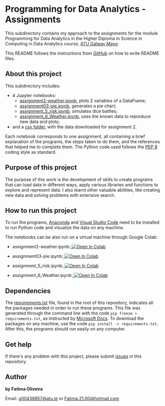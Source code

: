 # Programming for Data Analytics - Assignments

This subdirectory contains my approach to the assignments for the module Programming for Data Analytics in the Higher Diploma in Science in Computing in Data Analytics course, [ATU Galway Mayo](https://www.gmit.ie/).

This README follows the instructions from [GitHub](https://docs.github.com/en/repositories/managing-your-repositorys-settings-and-features/customizing-your-repository/about-readmes) on how to write README files.

## About this project

This subdirectory includes:

- 4 Jupyter notebooks:
    - [assignment2-weather.ipynb](https://github.com/FatimaBOliveira/Programming-for-data-analytics/blob/main/Assignments/assignment2-weather.ipynb), plots 2 variables of a DataFrame;
    - [assignment03-pie.ipynb](https://github.com/FatimaBOliveira/Programming-for-data-analytics/blob/main/Assignments/assignment03-pie.ipynb), generates a pie chart;
    - [assignment_5_risk.ipynb](https://github.com/FatimaBOliveira/Programming-for-data-analytics/blob/main/Assignments/assignment_5_risk.ipynb), simulates dice battles;
    - [assignment_6_Weather.ipynb](https://github.com/FatimaBOliveira/Programming-for-data-analytics/blob/main/Assignments/assignment_6_Weather.ipynb), uses the known data to reproduce new data and plots;
- and a [csv folder](https://github.com/FatimaBOliveira/Programming-for-data-analytics/tree/main/Assignments/csv), with the data downloaded for assignment 2.

Each notebook corresponds to one assignment, all containing a brief explanation of the programs, the steps taken to do them, and the references that helped me to complete them. The Python code used follows the [PEP 8](https://realpython.com/python-pep8/) coding style as standard.

## Purpose of this project

The purpose of this work is the development of skills to create programs that can load data in different ways, apply various libraries and functions to explore and represent data. I also learnt other valuable abilities, like creating new data and solving problems with extensive search.

## How to run this project

To run the programs, [Anaconda](https://www.anaconda.com/download) and [Visual Studio Code](https://code.visualstudio.com/Download) need to be installed to run Python code and visualize the data on any machine.

The notebooks can be also run on a virtual machine through Google Colab:
- assignment2-weather.ipynb:<a target="_blank" href="https://colab.research.google.com/github/FatimaBOliveira/Programming-for-data-analytics/blob/main/Assignments/assignment2-weather.ipynb">
  <img src="https://colab.research.google.com/assets/colab-badge.svg" alt="Open In Colab"/>
</a>

- assignment03-pie.ipynb:<a target="_blank" href="https://colab.research.google.com/github/FatimaBOliveira/Programming-for-data-analytics/blob/main/Assignments/assignment03-pie.ipynb">
  <img src="https://colab.research.google.com/assets/colab-badge.svg" alt="Open In Colab"/>
</a>

- assignment_5_risk.ipynb:<a target="_blank" href="https://colab.research.google.com/github/FatimaBOliveira/Programming-for-data-analytics/blob/main/Assignments/assignment_5_risk.ipynb">
  <img src="https://colab.research.google.com/assets/colab-badge.svg" alt="Open In Colab"/>
</a>

- assignment_6_Weather.ipynb:<a target="_blank" href="https://colab.research.google.com/github/FatimaBOliveira/Programming-for-data-analytics/blob/main/Assignments/assignment_6_Weather.ipynb">
  <img src="https://colab.research.google.com/assets/colab-badge.svg" alt="Open In Colab"/>
</a>

## Dependencies

The [requirements.txt](https://github.com/FatimaBOliveira/Programming-for-data-analytics/blob/main/requirements.txt) file, found in the root of this repository, indicates all the packages needed in order to run these programs. This file was generated through the command line with the code `pip freeze > requirements.txt`, as instructed by [Microsoft Docs](https://github.com/MicrosoftDocs/visualstudio-docs/blob/main/docs/python/managing-required-packages-with-requirements-txt.md). To download the packages on any machine, use the code `pip install -r requirements.txt`. After this, the programs should run easily on any computer.

## Get help

If there's any problem with this project, please submit [issues](https://github.com/FatimaBOliveira/Programming-for-data-analytics/issues) in this repository.

## Author

**by Fatima Oliveira** 

Email: g00438857@atu.ie or Fatima.21.00@hotmail.com